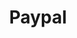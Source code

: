 ---
title: Paypal
redirect_to: https://paypal.me/varunsridharan23
redirect_from:
    - /donate/paypal/
    - /sponsor/paypal/
    - /paypal/
---